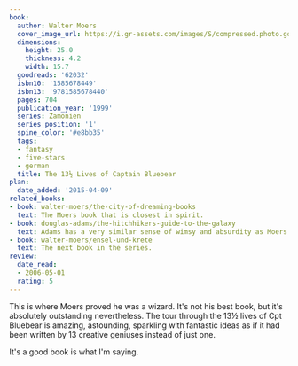 ```yaml
---
book:
  author: Walter Moers
  cover_image_url: https://i.gr-assets.com/images/S/compressed.photo.goodreads.com/books/1388176963l/62032.jpg
  dimensions:
    height: 25.0
    thickness: 4.2
    width: 15.7
  goodreads: '62032'
  isbn10: '1585678449'
  isbn13: '9781585678440'
  pages: 704
  publication_year: '1999'
  series: Zamonien
  series_position: '1'
  spine_color: '#e8bb35'
  tags:
  - fantasy
  - five-stars
  - german
  title: The 13½ Lives of Captain Bluebear
plan:
  date_added: '2015-04-09'
related_books:
- book: walter-moers/the-city-of-dreaming-books
  text: The Moers book that is closest in spirit.
- book: douglas-adams/the-hitchhikers-guide-to-the-galaxy
  text: Adams has a very similar sense of wimsy and absurdity as Moers.
- book: walter-moers/ensel-und-krete
  text: The next book in the series.
review:
  date_read:
  - 2006-05-01
  rating: 5
---
```


This is where Moers proved he was a wizard. It's not his best book, but it's absolutely outstanding nevertheless. The
tour through the 13½ lives of Cpt Bluebear is amazing, astounding, sparkling with fantastic ideas as if it had been
written by 13 creative geniuses instead of just one.

It's a good book is what I'm saying.
